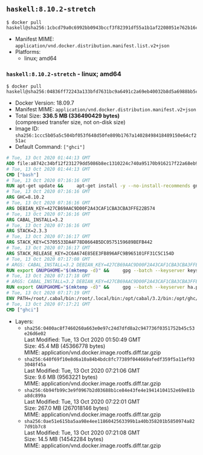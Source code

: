## `haskell:8.10.2-stretch`

```console
$ docker pull haskell@sha256:1cbcd79a0c6992bb0943bccf3f82391df55a1b1af2208051e762b16c4d00d4e9
```

-	Manifest MIME: `application/vnd.docker.distribution.manifest.list.v2+json`
-	Platforms:
	-	linux; amd64

### `haskell:8.10.2-stretch` - linux; amd64

```console
$ docker pull haskell@sha256:04836ff72243a133bfd7631bc9a6491c2a69eb40032b8d5a6988bb5cf9041bb0
```

-	Docker Version: 18.09.7
-	Manifest MIME: `application/vnd.docker.distribution.manifest.v2+json`
-	Total Size: **336.5 MB (336490429 bytes)**  
	(compressed transfer size, not on-disk size)
-	Image ID: `sha256:1ccc5b05a5c504bf053f648d50fe809b1767a14028498418489150e64cf251ac`
-	Default Command: `["ghci"]`

```dockerfile
# Tue, 13 Oct 2020 01:44:13 GMT
ADD file:a8742c34bf12f231279dd5086b8ec1310224c740a95170b916217f22a68eb9a7 in / 
# Tue, 13 Oct 2020 01:44:13 GMT
CMD ["bash"]
# Tue, 13 Oct 2020 07:16:16 GMT
RUN apt-get update &&     apt-get install -y --no-install-recommends gnupg ca-certificates dirmngr &&     rm -rf /var/lib/apt/lists/*
# Tue, 13 Oct 2020 07:16:16 GMT
ARG GHC=8.10.2
# Tue, 13 Oct 2020 07:16:16 GMT
ARG DEBIAN_KEY=427CB69AAC9D00F2A43CAF1CBA3CBA3FFE22B574
# Tue, 13 Oct 2020 07:16:16 GMT
ARG CABAL_INSTALL=3.2
# Tue, 13 Oct 2020 07:16:16 GMT
ARG STACK=2.3.3
# Tue, 13 Oct 2020 07:16:17 GMT
ARG STACK_KEY=C5705533DA4F78D8664B5DC0575159689BEFB442
# Tue, 13 Oct 2020 07:16:17 GMT
ARG STACK_RELEASE_KEY=2C6A674E85EE3FB896AFC9B965101FF31C5C154D
# Tue, 13 Oct 2020 07:17:08 GMT
# ARGS: CABAL_INSTALL=3.2 DEBIAN_KEY=427CB69AAC9D00F2A43CAF1CBA3CBA3FFE22B574 GHC=8.10.2 STACK=2.3.3 STACK_KEY=C5705533DA4F78D8664B5DC0575159689BEFB442 STACK_RELEASE_KEY=2C6A674E85EE3FB896AFC9B965101FF31C5C154D
RUN export GNUPGHOME="$(mktemp -d)" &&     gpg --batch --keyserver keyserver.ubuntu.com --recv-keys ${DEBIAN_KEY} &&     gpg --batch --armor --export ${DEBIAN_KEY} > /etc/apt/trusted.gpg.d/haskell.org.gpg.asc &&     gpgconf --kill all &&     echo 'deb http://downloads.haskell.org/debian stretch main' > /etc/apt/sources.list.d/ghc.list &&     apt-get update &&     apt-get install -y --no-install-recommends         cabal-install-${CABAL_INSTALL}         curl         g++         ghc-${GHC}         git         libsqlite3-dev         libtinfo-dev         make         netbase         openssh-client         xz-utils         zlib1g-dev &&     rm -rf "$GNUPGHOME" /var/lib/apt/lists/*
# Tue, 13 Oct 2020 07:17:18 GMT
# ARGS: CABAL_INSTALL=3.2 DEBIAN_KEY=427CB69AAC9D00F2A43CAF1CBA3CBA3FFE22B574 GHC=8.10.2 STACK=2.3.3 STACK_KEY=C5705533DA4F78D8664B5DC0575159689BEFB442 STACK_RELEASE_KEY=2C6A674E85EE3FB896AFC9B965101FF31C5C154D
RUN export GNUPGHOME="$(mktemp -d)" &&     gpg --batch --keyserver ha.pool.sks-keyservers.net --recv-keys ${STACK_KEY} &&     gpg --batch --keyserver ha.pool.sks-keyservers.net --recv-keys ${STACK_RELEASE_KEY} &&     curl -fSL https://github.com/commercialhaskell/stack/releases/download/v${STACK}/stack-${STACK}-linux-x86_64.tar.gz -o stack.tar.gz &&     curl -fSL https://github.com/commercialhaskell/stack/releases/download/v${STACK}/stack-${STACK}-linux-x86_64.tar.gz.asc -o stack.tar.gz.asc &&     gpg --batch --trusted-key 0x575159689BEFB442 --verify stack.tar.gz.asc stack.tar.gz &&     tar -xf stack.tar.gz -C /usr/local/bin --strip-components=1 &&     /usr/local/bin/stack config set system-ghc --global true &&     /usr/local/bin/stack config set install-ghc --global false &&     rm -rf "$GNUPGHOME" /var/lib/apt/lists/* /stack.tar.gz.asc /stack.tar.gz
# Tue, 13 Oct 2020 07:17:19 GMT
ENV PATH=/root/.cabal/bin:/root/.local/bin:/opt/cabal/3.2/bin:/opt/ghc/8.10.2/bin:/usr/local/sbin:/usr/local/bin:/usr/sbin:/usr/bin:/sbin:/bin
# Tue, 13 Oct 2020 07:17:21 GMT
CMD ["ghci"]
```

-	Layers:
	-	`sha256:0400ac8f7460260a663e0e97c24d7dfd8a2c947736f0351752b45c53e26d6e02`  
		Last Modified: Tue, 13 Oct 2020 01:50:49 GMT  
		Size: 45.4 MB (45366778 bytes)  
		MIME: application/vnd.docker.image.rootfs.diff.tar.gzip
	-	`sha256:640f69f10e8d6a10a84b4bdc8fc77389f044669afedf359f5a11ef933048f45a`  
		Last Modified: Tue, 13 Oct 2020 07:21:06 GMT  
		Size: 9.6 MB (9563221 bytes)  
		MIME: application/vnd.docker.image.rootfs.diff.tar.gzip
	-	`sha256:6b94fb99c3e9f0967b2d03688b1ce84e43fe4e19414104152e69e81ba8dc899a`  
		Last Modified: Tue, 13 Oct 2020 07:22:01 GMT  
		Size: 267.0 MB (267018146 bytes)  
		MIME: application/vnd.docker.image.rootfs.diff.tar.gzip
	-	`sha256:0ae51e615ba5aa98e4ee1186042563399b1a40b358201b5850974a827d91b7c8`  
		Last Modified: Tue, 13 Oct 2020 07:21:08 GMT  
		Size: 14.5 MB (14542284 bytes)  
		MIME: application/vnd.docker.image.rootfs.diff.tar.gzip
